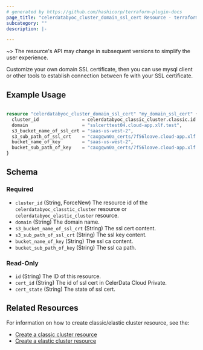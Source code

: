 ```yaml
---
# generated by https://github.com/hashicorp/terraform-plugin-docs
page_title: "celerdatabyoc_cluster_domain_ssl_cert Resource - terraform-provider-celerdatabyoc"
subcategory: ""
description: |-

---
```


~> The resource's API may change in subsequent versions to simplify the user experience.

Customize your own domain SSL certificate, then you can use mysql client or other tools to establish connection between
fe with your SSL certificate.

## Example Usage

```terraform

resource "celerdatabyoc_cluster_domain_ssl_cert" "my_domain_ssl_cert" {
  cluster_id                = celerdatabyoc_classic_cluster.classic.id
  domain                    = "sslcerttest04.cloud-app.xlf.test",
  s3_bucket_name_of_ssl_crt = "saas-us-west-2",
  s3_sub_path_of_ssl_crt    = "caxgqwn0a_certs/7f56loave.cloud-app.xlf.test.crt",
  bucket_name_of_key        = "saas-us-west-2",
  bucket_sub_path_of_key    = "caxgqwn0a_certs/7f56loave.cloud-app.xlf.test.key"
}
```

## Schema

### Required

* `cluster_id` (String, ForceNew) The resource id of the `celerdatabyoc_classtic_cluster` resource or
  `celerdatabyoc_elastic_cluster` resource.
* `domain` (String) The domain name.
* `s3_bucket_name_of_ssl_crt` (String) The ssl cert content.
* `s3_sub_path_of_ssl_crt` (String) The ssl key content.
* `bucket_name_of_key` (String) The ssl ca content.
* `bucket_sub_path_of_key` (String) The ssl ca path.

### Read-Only

- `id` (String) The ID of this resource.
- `cert_id` (String) The id of ssl cert in CelerData Cloud Private.
- `cert_state` (String) The state of ssl cert.

## Related Resources

For information on how to create classic/elastic cluster resource, see the:

- [Create a classic cluster resource](https://registry.terraform.io/providers/CelerData/celerdatabyoc/latest/docs/resources/classic_cluster)
- [Create a elastic cluster resource](https://registry.terraform.io/providers/CelerData/celerdatabyoc/latest/docs/resources/elastic_cluster)
